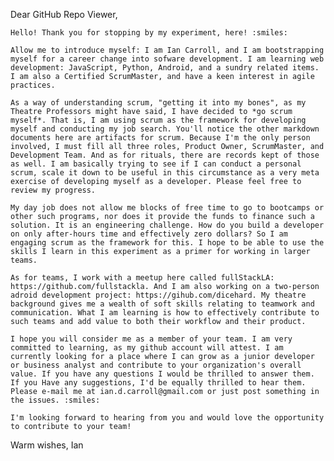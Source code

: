 Dear GitHub Repo Viewer,

    Hello! Thank you for stopping by my experiment, here! :smiles:

    Allow me to introduce myself: I am Ian Carroll, and I am bootstrapping myself for a career change into sofware development. I am learning web development: JavaScript, Python, Android, and a sundry related items. I am also a Certified ScrumMaster, and have a keen interest in agile practices.

    As a way of understanding scrum, "getting it into my bones", as my Theatre Professors might have said, I have decided to *go scrum myself*. That is, I am using scrum as the framework for developing myself and conducting my job search. You'll notice the other markdown documents here are artifacts for scrum. Because I'm the only person involved, I must fill all three roles, Product Owner, ScrumMaster, and Development Team. And as for rituals, there are records kept of those as well. I am basically trying to see if I can conduct a personal scrum, scale it down to be useful in this circumstance as a very meta exercise of developing myself as a developer. Please feel free to review my progress. 

    My day job does not allow me blocks of free time to go to bootcamps or other such programs, nor does it provide the funds to finance such a solution. It is an engineering challenge. How do you build a developer on only after-hours time and effectively zero dollars? So I am engaging scrum as the framework for this. I hope to be able to use the skills I learn in this experiment as a primer for working in larger teams.

    As for teams, I work with a meetup here called fullStackLA: https://github.com/fullstackla. And I am also working on a two-person adroid development project: https://gihub.com/dicehard. My theatre background gives me a wealth of soft skills relating to teamwork and communication. What I am learning is how to effectively contribute to such teams and add value to both their workflow and their product.

    I hope you will consider me as a member of your team. I am very committed to learning, as my github account will attest. I am currently looking for a place where I can grow as a junior developer or business analyst and contribute to your organization's overall value. If you have any questions I would be thrilled to answer them. If you Have any suggestions, I'd be equally thrilled to hear them. Please e-mail me at ian.d.carroll@gmail.com or just post something in the issues. :smiles:

    I'm looking forward to hearing from you and would love the opportunity to contribute to your team!

Warm wishes,
Ian
